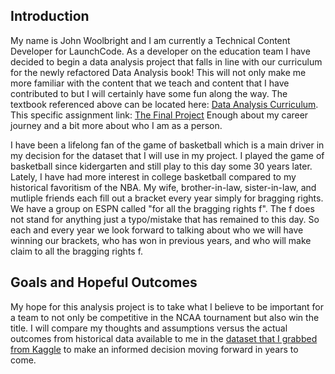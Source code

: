 ## Introduction

My name is John Woolbright and I am currently a Technical Content Developer for LaunchCode. As a developer on the education team I have decided to begin a data analysis project that falls in line with our curriculum for the newly refactored Data Analysis book! This will not only make me more familiar with the content that we teach and content that I have contributed to but I will certainly have some fun along the way. The textbook referenced above can be located here: [Data Analysis Curriculum](https://education.launchcode.org/data-analysis-curriculum/). This specific assignment link: [The Final Project](https://education.launchcode.org/data-analysis-curriculum/assignments/assignment4/index.html) Enough about my career journey and a bit more about who I am as a person.

I have been a lifelong fan of the game of basketball which is a main driver in my decision for the dataset that I will use in my project. I played the game of basketball since kidergarten and still play to this day some 30 years later. Lately, I have had more interest in college basketball compared to my historical favoritism of the NBA. My wife, brother-in-law, sister-in-law, and mutliple friends each fill out a bracket every year simply for bragging rights. We have a group on ESPN called "for all the bragging rights f". The f does not stand for anything just a typo/mistake that has remained to this day. So each and every year we look forward to talking about who we will have winning our brackets, who has won in previous years, and who will make claim to all the bragging rights f.

## Goals and Hopeful Outcomes

My hope for this analysis project is to take what I believe to be important for a team to not only be competitive in the NCAA tournament but also win the title. I will compare my thoughts and assumptions versus the actual outcomes from historical data available to me in the [dataset that I grabbed from Kaggle](https://www.kaggle.com/datasets/andrewsundberg/college-basketball-dataset) to make an informed decision moving forward in years to come.
